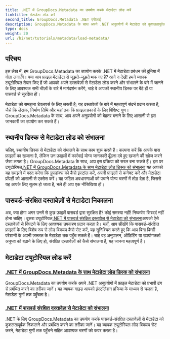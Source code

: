 ```yaml
---
title: .NET में GroupDocs.Metadata का उपयोग करके मेटाडेटा लोड करें
linktitle: मेटाडेटा लोड करें
second_title: GroupDocs.Metadata .NET एपीआई
description: GroupDocs.Metadata के साथ अपने .NET अनुप्रयोगों में मेटाडेटा को कुशलतापूर्वक लोड और प्रबंधित करने का तरीका जानें।
type: docs
weight: 20
url: /hi/net/tutorials/metadata/load-metadata/
---
```

## परिचय

इस लेख में, हम GroupDocs.Metadata का उपयोग करके .NET में मेटाडेटा प्रबंधन की दुनिया में गोता लगाएँगे। क्या आप फ़ाइल मेटाडेटा से जूझते-जूझते थक गए हैं? आगे न देखें! हमने व्यापक ट्यूटोरियल तैयार किए हैं जो आपको अपने दस्तावेज़ों से मेटाडेटा लोड करने और संभालने के बारे में जानने के लिए आवश्यक सभी चीज़ों के बारे में मार्गदर्शन करेंगे, चाहे वे आपकी स्थानीय डिस्क पर बैठे हों या पासवर्ड से सुरक्षित हों। 

मेटाडेटा को समझना डेवलपर्स के लिए ज़रूरी है; यह दस्तावेज़ों के बारे में महत्वपूर्ण संदर्भ प्रदान करता है, जैसे कि लेखक, निर्माण तिथि और यहां तक कि फ़ाइल प्रकारों के लिए विशिष्ट गुण। GroupDocs.Metadata के साथ, आप अपने अनुप्रयोगों को बेहतर बनाने के लिए आसानी से इस जानकारी का उपयोग कर सकते हैं।

## स्थानीय डिस्क से मेटाडेटा लोड को संभालना
चलिए, स्थानीय डिस्क से मेटाडेटा को संभालने के साथ काम शुरू करते हैं। कल्पना करें कि आपके पास फ़ाइलों का खजाना है, लेकिन उन फ़ाइलों में कार्रवाई योग्य जानकारी ढूँढ़ना दबे हुए खजाने की खोज करने जैसा लगता है। GroupDocs.Metadata के साथ, आप इस प्रक्रिया को सरल बना सकते हैं। इस पर ट्यूटोरियल[.NET में GroupDocs.Metadata के साथ मेटाडेटा लोड डिस्क को संभालना](./handling-metadata-local-disk/) यह आपको यह समझने में मदद करेगा कि ग्रुपडॉक्स को कैसे इंस्टॉल करें, अपनी फ़ाइलों से कनेक्ट करें और मेटाडेटा प्रॉपर्टी को आसानी से एक्सेस करें। यह जटिल अवधारणाओं को पचाने योग्य चरणों में तोड़ देता है, जिससे यह आपके लिए सुलभ हो जाता है, भले ही आप एक नौसिखिया हों।

## पासवर्ड-संरक्षित दस्तावेज़ों से मेटाडेटा निकालना
 अब, क्या होगा अगर उनमें से कुछ फ़ाइलें पासवर्ड द्वारा सुरक्षित हैं? कोई समस्या नहीं! निष्कर्षण सिरदर्द नहीं होना चाहिए। दूसरा ट्यूटोरियल[.NET में पासवर्ड संरक्षित दस्तावेज़ से मेटाडेटा को संभालना](./handling-metadata-from-password-protected-document/)आपको ऐसे दस्तावेज़ों से निपटने के लिए आवश्यक उपकरण प्रदान करता है। यहाँ, आप सीखेंगे कि पासवर्ड-संरक्षित फ़ाइलों के लिए विशेष रूप से लोड विकल्प कैसे सेट करें, यह सुनिश्चित करते हुए कि आप बिना किसी परेशानी के अपनी ज़रूरत के मेटाडेटा तक पहुँच सकते हैं। चाहे वह अनुपालन, ऑडिटिंग या उपयोगकर्ता अनुभव को बढ़ाने के लिए हो, संरक्षित दस्तावेज़ों को कैसे संभालना है, यह जानना महत्वपूर्ण है।

## मेटाडेटा ट्यूटोरियल लोड करें
### [.NET में GroupDocs.Metadata के साथ मेटाडेटा लोड डिस्क को संभालना](./handling-metadata-local-disk/)
GroupDocs.Metadata का उपयोग करके अपने .NET अनुप्रयोगों में फ़ाइल मेटाडेटा को प्रभावी ढंग से प्रबंधित करने का तरीका जानें। यह व्यापक गाइड आपको इंस्टॉलेशन प्रक्रिया के माध्यम से चलता है, मेटाडेटा गुणों तक पहुँचता है।
### [.NET में पासवर्ड संरक्षित दस्तावेज़ से मेटाडेटा को संभालना](./handling-metadata-from-password-protected-document/)
.NET के लिए GroupDocs.Metadata का उपयोग करके पासवर्ड-संरक्षित दस्तावेज़ों से मेटाडेटा को कुशलतापूर्वक निकालने और प्रबंधित करने का तरीका जानें। यह व्यापक ट्यूटोरियल लोड विकल्प सेट करने, मेटाडेटा गुणों तक पहुँचने सहित आवश्यक चरणों को कवर करता है।